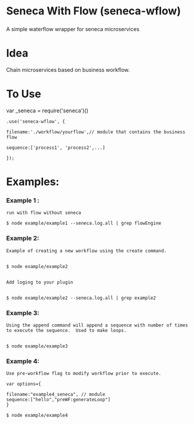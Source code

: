 # Seneca With Flow (seneca-wflow)
###
A simple waterflow wrapper for seneca microservices
 
# Idea

Chain microservices based on business workflow.  

# To Use

var _seneca = require('seneca')()

	.use('seneca-wflow', {
	
  	filename:'./workflow/yourflow',// module that contains the business flow
  	
  	sequence:['process1', 'process2',...]
  	
  	});

# Examples:


### Example 1 : 

	run with flow without seneca

	$ node example/example1 --seneca.log.all | grep flowEngine

### Example 2: 

	Example of creating a new workflow using the create command.


	$ node example/example2 


	Add loging to your plugin


	$ node example/example2 --seneca.log.all | grep example2


### Example 3:  
	Using the append command will append a sequence with number of times to execute the sequence.  Used to make loops.


	$ node example/example3

### Example 4:  
	Use pre-workflow flag to modify workflow prior to execute.

	var options={

	filename:"example4_seneca", // module 
	sequence:["hello","preWF:generateLoop"]
	}

	$ node example/example4

